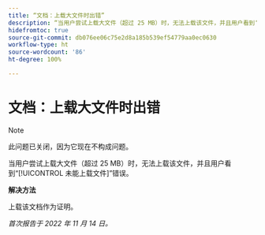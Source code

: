 ```yaml
---
title: “文档：上载大文件时出错”
description: “当用户尝试上载大文件（超过 25 MB）时，无法上载该文件，并且用户看到‘未能上载文件’错误。”
hidefromtoc: true
source-git-commit: db076ee06c75e2d8a185b539ef54779aa0ec0630
workflow-type: ht
source-wordcount: '86'
ht-degree: 100%

---
```



# 文档：上载大文件时出错

<!--This article is on WF and WFP TOCs-->

>[!NOTE]
>
>此问题已关闭，因为它现在不构成问题。

当用户尝试上载大文件（超过 25 MB）时，无法上载该文件，并且用户看到“[!UICONTROL 未能上载文件]”错误。

**解决方法**

上载该文档作为证明。

_首次报告于 2022 年 11 月 14 日。_

